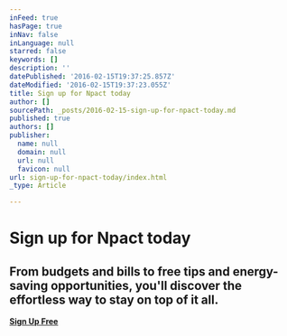 ```yaml
---
inFeed: true
hasPage: true
inNav: false
inLanguage: null
starred: false
keywords: []
description: ''
datePublished: '2016-02-15T19:37:25.857Z'
dateModified: '2016-02-15T19:37:23.055Z'
title: Sign up for Npact today
author: []
sourcePath: _posts/2016-02-15-sign-up-for-npact-today.md
published: true
authors: []
publisher:
  name: null
  domain: null
  url: null
  favicon: null
url: sign-up-for-npact-today/index.html
_type: Article

---
```

# Sign up for Npact today

## From budgets and bills to free tips and energy-saving opportunities, you'll discover the effortless way to stay on top of it all.

[**Sign Up Free**][0]

[0]: kanyewest.com